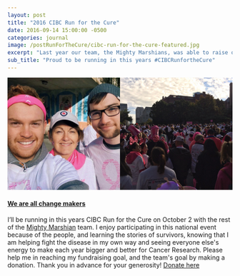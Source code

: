 ```yaml
---
layout: post
title: "2016 CIBC Run for the Cure"
date: 2016-09-14 15:00:00 -0500
categories: journal
image: /postRunForTheCure/cibc-run-for-the-cure-featured.jpg
excerpt: "Last year our team, the Mighty Marshians, was able to raise over $5,000 for the CIBC Run for the Cure, help us get there again for 2016! "
sub_title: "Proud to be running in this years #CIBCRunfortheCure"
---
```


<div class="postImg">
  <a href="https://cibcrunforthecure.supportcbcf.com/site/TR/RunfortheCureFY17/RFTC17?px=4119788&pg=personal&fr_id=2551&imt=personal&uuid=390ab62b-3b02-45a4-aae9-f0f4099d53f5&bc=1473964138102">
    <img src="/img/postRunForTheCure/cibc-run-for-the-cure.jpg" />
  </a>
</div>

#### [We are all change makers](https://cibcrunforthecure.supportcbcf.com/site/TR/RunfortheCureFY17/RFTC17?px=4119788&pg=personal&fr_id=2551&imt=personal&uuid=390ab62b-3b02-45a4-aae9-f0f4099d53f5&bc=1473964138102)

I’ll be running in this years CIBC Run for the Cure on October 2 with the rest of the [Mighty Marshian](https://cibcrunforthecure.supportcbcf.com/site/TR/RunfortheCureFY17/RFTC17?team_id=98511&pg=team&fr_id=2551) team. I enjoy participating in this national event because of the people, and learning the stories of survivors, knowing that I am helping fight the disease in my own way and seeing everyone else's energy to make each year bigger and better for Cancer Research. Please help me in reaching my fundraising goal, and the team's goal by making a donation. Thank you in advance for your generosity! [Donate here](https://cibcrunforthecure.supportcbcf.com/site/TR/RunfortheCureFY17/RFTC17?px=4119788&pg=personal&fr_id=2551&imt=personal&uuid=390ab62b-3b02-45a4-aae9-f0f4099d53f5&bc=1473964138102)
